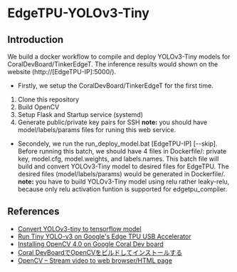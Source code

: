 # EdgeTPU-YOLOv3-Tiny

## Introduction
We build a docker workflow to compile and deploy YOLOv3-Tiny models for CoralDevBoard/TinkerEdgeT.
The inference results would shown on the website (http://\[EdgeTPU-IP\]:5000/).

- Firstly, we setup the CoralDevBoard/TinkerEdgeT for the first time.
1. Clone this repository
2. Build OpenCV
3. Setup Flask and Startup service (systemd)
4. Generate public/private key pairs for SSH
**note:** you should have model/labels/params files for runing this web service.

- Secondely, we run the run_deploy_model.bat \[EdgeTPU-IP\] \[--skip\].
Before running this batch, we should have 4 files in Dockerfile/: private key, model.cfg, model.weights, and labels.names.
This batch file will build and convert YOLOv3-Tiny model to desired files for EdgeTPU.
The desired files (model/labels/params) would be generated in Dockerfile/.
**note:** you have to build YOLOv3-Tiny model using relu rather leaky-relu, because only relu activation funtion is supported for edgetpu_compiler.

## References
- [Convert YOLOv3-tiny to tensorflow model](https://github.com/mystic123/tensorflow-yolo-v3)
- [Run Tiny YOLO-v3 on Google's Edge TPU USB Accelerator](https://github.com/guichristmann/edge-tpu-tiny-yolo)
- [Installing OpenCV 4.0 on Google Coral Dev board](https://medium.com/@balaji_85683/installing-opencv-4-0-on-google-coral-dev-board-5c3a69d7f52f)
- [Coral DevBoardでOpenCVをビルドしてインストールする](https://qiita.com/rhene/items/4419ef08b85e697fe8c0)
- [OpenCV – Stream video to web browser/HTML page](https://www.pyimagesearch.com/2019/09/02/opencv-stream-video-to-web-browser-html-page/)